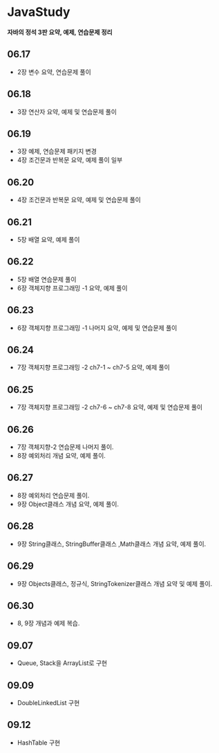 # JavaStudy
<strong>자바의 정석 3판 요약, 예제, 연습문제 정리</strong>

## 06.17
- 2장 변수 요약, 연습문제 풀이

## 06.18 
- 3장 연산자 요약, 예제 및 연습문제 풀이

## 06.19
- 3장 예제, 연습문제 패키지 변경
- 4장 조건문과 반복문 요약, 예제 풀이 일부

## 06.20
- 4장 조건문과 반복문 요약, 예제 및 연습문제 풀이

## 06.21
- 5장 배열 요약, 예제 풀이

## 06.22
- 5장 배열 연습문제 풀이
- 6장 객체지향 프로그래밍 -1 요약, 예제 풀이

## 06.23
- 6장 객체지향 프로그래밍 -1 나머지 요약, 예제 및 연습문제 풀이

## 06.24
- 7장 객체지향 프로그래밍 -2 ch7-1 ~ ch7-5 요약, 예제 풀이

## 06.25
- 7장 객체지향 프로그래밍 -2 ch7-6 ~ ch7-8 요약, 예제 및 연습문제 풀이

## 06.26
- 7장 객체지향-2 연습문제 나머지 풀이.
- 8장 예외처리 개념 요약, 예제 풀이.

## 06.27
- 8장 예외처리 연습문제 풀이.
- 9장 Object클래스 개념 요약, 예제 풀이.

## 06.28
- 9장 String클래스, StringBuffer클래스 ,Math클래스 개념 요약, 예제 풀이.

## 06.29
- 9장 Objects클래스, 정규식, StringTokenizer클래스 개념 요약 및 예제 풀이.

## 06.30
- 8, 9장 개념과 예제 복습.

## 09.07
- Queue, Stack을 ArrayList로 구현

## 09.09
- DoubleLinkedList 구현

## 09.12
- HashTable 구현
